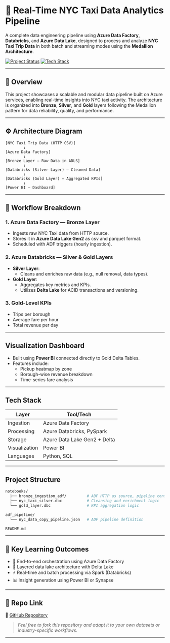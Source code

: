 # 🗽 Real-Time NYC Taxi Data Analytics Pipeline

A complete data engineering pipeline using **Azure Data Factory**, **Databricks**, and **Azure Data Lake**, designed to process and analyze **NYC Taxi Trip Data** in both batch and streaming modes using the **Medallion Architecture**.

[![Project Status](https://img.shields.io/badge/status-complete-brightgreen)](#)
[![Tech Stack](https://img.shields.io/badge/stack-Azure%20%7C%20Databricks%20%7C%20PySpark-blue)](#)

---

## 🧠 Overview

This project showcases a scalable and modular data pipeline built on Azure services, enabling real-time insights into NYC taxi activity. The architecture is organized into **Bronze**, **Silver**, and **Gold** layers following the Medallion pattern for data reliability, quality, and performance.

---

## ⚙️ Architecture Diagram

```plaintext
[NYC Taxi Trip Data (HTTP CSV)] 
        ↓
[Azure Data Factory]
        ↓
[Bronze Layer — Raw Data in ADLS]
        ↓
[Databricks (Silver Layer) — Cleaned Data]
        ↓
[Databricks (Gold Layer) — Aggregated KPIs]
        ↓
[Power BI — Dashboard]
```

---

## 🔁 Workflow Breakdown

### 1. Azure Data Factory — Bronze Layer
- Ingests raw NYC Taxi data from HTTP source.
- Stores it in **Azure Data Lake Gen2** as csv and parquet format.
- Scheduled with ADF triggers (hourly ingestion).

### 2. Azure Databricks — Silver & Gold Layers
- **Silver Layer**:
  - Cleans and enriches raw data (e.g., null removal, data types).
- **Gold Layer**:
  - Aggregates key metrics and KPIs.
  - Utilizes **Delta Lake** for ACID transactions and versioning.

### 3. Gold-Level KPIs
- Trips per borough
- Average fare per hour
- Total revenue per day

---

## Visualization Dashboard

- Built using **Power BI** connected directly to Gold Delta Tables.
- Features include:
  - Pickup heatmap by zone
  - Borough-wise revenue breakdown
  - Time-series fare analysis

---

## Tech Stack

| Layer         | Tool/Tech                      |
|---------------|-------------------------------|
| Ingestion     | Azure Data Factory             |
| Processing    | Azure Databricks, PySpark      |
| Storage       | Azure Data Lake Gen2 + Delta   |
| Visualization | Power BI                       |
| Languages     | Python, SQL                    |

---

## Project Structure

```bash
notebooks/
  ├── bronze_ingestion_adf/         # ADF HTTP as source, pipeline configs
  ├── nyc_taxi_silver.dbc           # Cleansing and enrichment logic
  └── gold_layer.dbc                # KPI aggregation logic

adf_pipeline/
  └── nyc_data_copy_pipeline.json   # ADF pipeline definition

README.md
```

---

## 🎯 Key Learning Outcomes

- 🧩 End-to-end orchestration using Azure Data Factory
- 🧱 Layered data lake architecture with Delta Lake
- ⚡ Real-time and batch processing via Spark (Databricks)
- 📊 Insight generation using Power BI or Synapse

---

## 📎 Repo Link

🔗 [GitHub Repository](https://github.com/your-username/nyc-taxi-azure-pipeline)

> *Feel free to fork this repository and adapt it to your own datasets or industry-specific workflows.*

---
